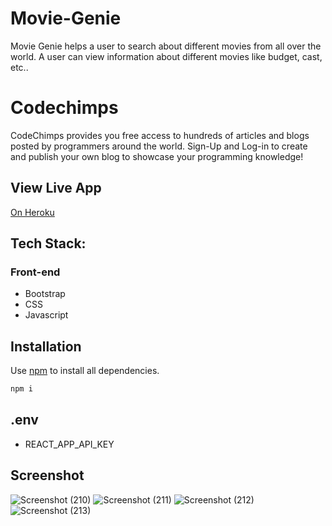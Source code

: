 # Movie-Genie
Movie Genie helps a user to search about different movies from all over the world. A user can view information about different movies like budget, cast, etc..
# Codechimps

CodeChimps provides you free access to hundreds of articles and blogs posted by programmers around the world. Sign-Up and Log-in to create and publish your own blog to showcase your programming knowledge!

## View Live App
[On Heroku](https://movieeeeeee.herokuapp.com/)

## Tech Stack:
  
  ### Front-end
   * Bootstrap
   * CSS
   * Javascript

## Installation
Use [npm](https://mpmjs.com) to install all dependencies.

```bash
npm i
```

## .env
  * REACT_APP_API_KEY

## Screenshot
![Screenshot (210)](https://user-images.githubusercontent.com/104586755/174488520-4d0073a8-2b47-4f68-9081-18d79ed66bba.png)
![Screenshot (211)](https://user-images.githubusercontent.com/104586755/174488559-f2411d3c-7043-445e-8572-a94cd7a82bb5.png)
![Screenshot (212)](https://user-images.githubusercontent.com/104586755/174488584-964b8683-3696-4b40-9f8e-c30ee84682bb.png)
![Screenshot (213)](https://user-images.githubusercontent.com/104586755/174488605-6694a8a7-4d25-4ba9-b7f9-872b30d0fd30.png)
